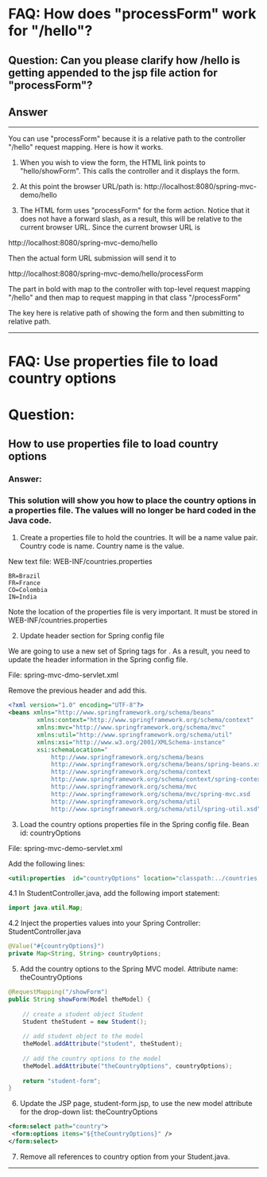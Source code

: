 # FAQ: How does "processForm" work for "/hello"?

## Question: Can you please clarify how /hello is getting appended to the jsp file action for "processForm"?

## Answer
---
You can use "processForm" because it is a relative path to the controller "/hello" request mapping. Here is how it works.

1. When you wish to view the form, the HTML link points to "hello/showForm". This calls the controller and it displays the form.

2. At this point the browser URL/path is: http://localhost:8080/spring-mvc-demo/hello

3. The HTML form uses "processForm" for the form action. Notice that it does not have a forward slash, as a result, this will be relative to the current browser URL. Since the current browser URL is 

http://localhost:8080/spring-mvc-demo/hello

Then the actual form URL submission will send it to

http://localhost:8080/spring-mvc-demo/hello/processForm

The part in bold with map to the controller with top-level request mapping "/hello" and then map to request mapping in that class "/processForm"

The key here is relative path of showing the form and then submitting to relative path.

---

# FAQ: Use properties file to load country options
# Question: 

## How to use properties file to load country options

### Answer:

### This solution will show you how to place the country options in a properties file. The values will no longer be hard coded in the Java code.

1. Create a properties file to hold the countries. It will be a name value pair.  Country code is name. Country name is the value.

New text file:  WEB-INF/countries.properties
```
BR=Brazil 
FR=France 
CO=Colombia 
IN=India
```
Note the location of the properties file is very important. It must be stored in WEB-INF/countries.properties

2. Update header section for Spring config file

We are going to use a new set of Spring tags for <util>. As a result, you need to update the header information in the Spring config file.

File: spring-mvc-dmo-servlet.xml

Remove the previous header and add this.
```xml
<?xml version="1.0" encoding="UTF-8"?>
<beans xmlns="http://www.springframework.org/schema/beans" 
        xmlns:context="http://www.springframework.org/schema/context" 
        xmlns:mvc="http://www.springframework.org/schema/mvc" 
        xmlns:util="http://www.springframework.org/schema/util" 
        xmlns:xsi="http://www.w3.org/2001/XMLSchema-instance" 
        xsi:schemaLocation="
            http://www.springframework.org/schema/beans     
            http://www.springframework.org/schema/beans/spring-beans.xsd     
            http://www.springframework.org/schema/context     
            http://www.springframework.org/schema/context/spring-context.xsd     
            http://www.springframework.org/schema/mvc         
            http://www.springframework.org/schema/mvc/spring-mvc.xsd 
            http://www.springframework.org/schema/util     
            http://www.springframework.org/schema/util/spring-util.xsd">
  ```
3. Load the country options properties file in the Spring config file. Bean id: countryOptions

File: spring-mvc-demo-servlet.xml

Add the following lines:
```xml
<util:properties  id="countryOptions" location="classpath:../countries.properties" /> 
```

4.1 In StudentController.java, add the following import statement:
  
```java
import java.util.Map;
```
4.2 Inject the properties values into your Spring Controller: StudentController.java
```java
@Value("#{countryOptions}") 
private Map<String, String> countryOptions;
```
5. Add the country options to the Spring MVC model. Attribute name: theCountryOptions

```java
@RequestMapping("/showForm") 
public String showForm(Model theModel) { 
 
    // create a student object Student 
    Student theStudent = new Student();
 
    // add student object to the model 
    theModel.addAttribute("student", theStudent); 
 
    // add the country options to the model 
    theModel.addAttribute("theCountryOptions", countryOptions); 
 
    return "student-form"; 
}
```
6. Update the JSP page, student-form.jsp, to use the new model attribute for the drop-down list: theCountryOptions
```xml
<form:select path="country"> 
 <form:options items="${theCountryOptions}" />
</form:select>
```
  
7. Remove all references to country option from your Student.java.  

---
